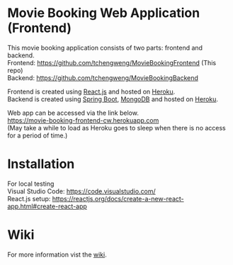 # Movie Booking Web Application (Frontend)  
This movie booking application consists of two parts: frontend and backend.     
Frontend: https://github.com/tchengweng/MovieBookingFrontend (This repo)   
Backend: https://github.com/tchengweng/MovieBookingBackend  

Frontend is created using [React.js] and hosted on [Heroku].  
Backend is created using [Spring Boot], [MongoDB] and hosted on [Heroku].  

Web app can be accessed via the link below.  
https://movie-booking-frontend-cw.herokuapp.com  
(May take a while to load as Heroku goes to sleep when there is no access for a period of time.)  

# Installation
For local testing  
Visual Studio Code: https://code.visualstudio.com/   
React.js setup: https://reactjs.org/docs/create-a-new-react-app.html#create-react-app 
  
# Wiki
For more information vist the [wiki].

[Heroku]: <https://heroku.com/>
[React.js]: <https://reactjs.org/>
[Spring Boot]: <https://spring.io/>
[MongoDB]: <https://www.mongodb.com/>
[IntelliJ IDEA]: <https://www.jetbrains.com/idea/>
[wiki]: <https://github.com/tchengweng/MovieBookingFrontend/wiki>
